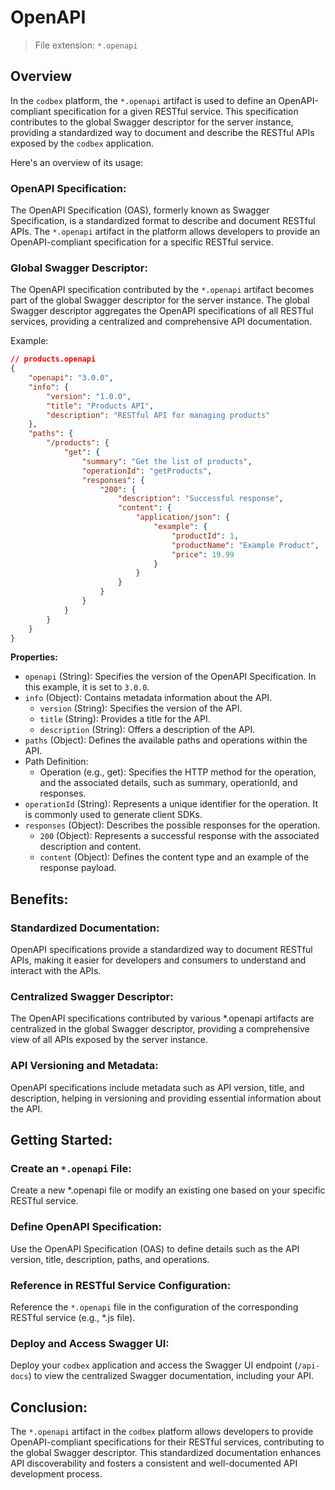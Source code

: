 # OpenAPI

> File extension: `*.openapi`

## Overview

In the `codbex` platform, the `*.openapi` artifact is used to define an OpenAPI-compliant specification for a given RESTful service. This specification contributes to the global Swagger descriptor for the server instance, providing a standardized way to document and describe the RESTful APIs exposed by the `codbex` application.

Here's an overview of its usage:

### OpenAPI Specification:

The OpenAPI Specification (OAS), formerly known as Swagger Specification, is a standardized format to describe and document RESTful APIs. The `*.openapi` artifact in the platform allows developers to provide an OpenAPI-compliant specification for a specific RESTful service.

### Global Swagger Descriptor:

The OpenAPI specification contributed by the `*.openapi` artifact becomes part of the global Swagger descriptor for the server instance. The global Swagger descriptor aggregates the OpenAPI specifications of all RESTful services, providing a centralized and comprehensive API documentation.

Example:

```json
// products.openapi
{
    "openapi": "3.0.0",
    "info": {
        "version": "1.0.0",
        "title": "Products API",
        "description": "RESTful API for managing products"
    },
    "paths": {
        "/products": {
            "get": {
                "summary": "Get the list of products",
                "operationId": "getProducts",
                "responses": {
                    "200": {
                        "description": "Successful response",
                        "content": {
                            "application/json": {
                                "example": {
                                    "productId": 1,
                                    "productName": "Example Product",
                                    "price": 19.99
                                }
                            }
                        }
                    }
                }
            }
        }
    }
}
```

**Properties:**

* `openapi` (String): Specifies the version of the OpenAPI Specification. In this example, it is set to `3.0.0`.
* `info` (Object): Contains metadata information about the API.
    * `version` (String): Specifies the version of the API.
    * `title` (String): Provides a title for the API.
    * `description` (String): Offers a description of the API.
* `paths` (Object): Defines the available paths and operations within the API.
* Path Definition:
    * Operation (e.g., get): Specifies the HTTP method for the operation, and the associated details, such as summary, operationId, and responses.
* `operationId` (String): Represents a unique identifier for the operation. It is commonly used to generate client SDKs.
* `responses` (Object): Describes the possible responses for the operation.
    * `200` (Object): Represents a successful response with the associated description and content.
    * `content` (Object): Defines the content type and an example of the response payload.

## Benefits:

### Standardized Documentation:

OpenAPI specifications provide a standardized way to document RESTful APIs, making it easier for developers and consumers to understand and interact with the APIs.

### Centralized Swagger Descriptor:

The OpenAPI specifications contributed by various *.openapi artifacts are centralized in the global Swagger descriptor, providing a comprehensive view of all APIs exposed by the server instance.

### API Versioning and Metadata:

OpenAPI specifications include metadata such as API version, title, and description, helping in versioning and providing essential information about the API.

## Getting Started:

### Create an `*.openapi` File:

Create a new *.openapi file or modify an existing one based on your specific RESTful service.

### Define OpenAPI Specification:

Use the OpenAPI Specification (OAS) to define details such as the API version, title, description, paths, and operations.

### Reference in RESTful Service Configuration:

Reference the `*.openapi` file in the configuration of the corresponding RESTful service (e.g., *.js file).

### Deploy and Access Swagger UI:

Deploy your `codbex` application and access the Swagger UI endpoint (`/api-docs`) to view the centralized Swagger documentation, including your API.

## Conclusion:

The `*.openapi` artifact in the `codbex` platform allows developers to provide OpenAPI-compliant specifications for their RESTful services, contributing to the global Swagger descriptor. This standardized documentation enhances API discoverability and fosters a consistent and well-documented API development process.

